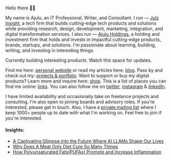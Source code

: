   <!-- Hello there! Feel free to fork this. DON'T use my data, attributions are welcomed & appreciated --> 

Hello there 👋🏽

My name is Ajulu, an IT Professional, Writer, and Consultant. I run — [Julz Insight](https://julzinsight.co), a tech firm that builds cutting-edge tech products and solutions while providing research, design, development, marketing, integration, and digital transformation services. I also run — [Ajulu Holdings](https://julzinsight.co), a holding and investment firm that holds and invests in impactful cutting-edge products, brands, startups, and solutions. I'm passionate about learning, building, writing, and investing in interesting things. 

Currently building interesting products. Watch this space for updates.

Find me here: [personal website](https://stephenajulu.com) or read my articles here: [blog](https://stephenajulu.com/blog). Pass by and check out my: [projects & portfolio](https://stephenajulu.com/portfolio). Want to support or buy my digital products? Learn more and inquire here: [shop](https://stephenajulu.com/store). This is a list of places you can find me online: [links](https://stephenajulu.com/links). You can also follow me on [twitter](https://twitter.com/stephenajulu), [instagram](https://instagram.com/stephenajulu) & [linkedIn](https://linkedin.com/in/stephenajulu).

I have limited availability and occasionally take on freelance projects and consulting. I'm also open to joining boards and advisory roles. If you're interested, please get in touch. Also, I have a [private mailing list](https://stephenajulu.substack.com) where I keep 1000+ people up to date with what I'm working on. Feel free to join if you're interested.

#### Insights:

<!-- BLOG-POST-LIST:START -->
- [A Captivating Glimpse into the Future Where AI LLAMs Shape Our Lives](https://stephenajulu.com/blog/a-captivating-glimpse-into-the-future-where-llams-shape-our-lives/)
- [Why Does A Meat Only Diet Cure So Many Things](https://stephenajulu.com/blog/why-does-a-meat-only-diet-cure-so-many-things/)
- [How Polyunsaturated Fats&lpar;PUFAs&rpar; Promote and Increase Inflammation](https://stephenajulu.com/blog/how-polyunsaturated-fats-pufas-promote-and-increase-inflammation/)
<!-- BLOG-POST-LIST:END -->

